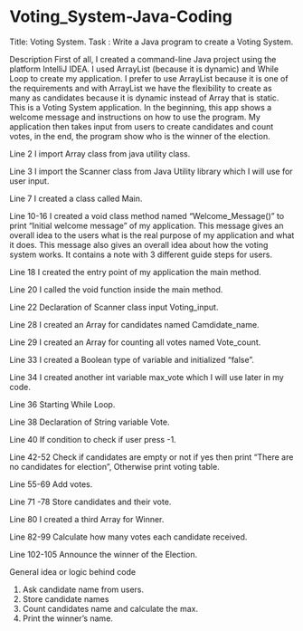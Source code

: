 # Voting_System-Java-Coding


Title: Voting System.
Task : Write a Java program to create a Voting System.


Description
First of all, I created a command-line Java project using the platform IntelliJ IDEA. I used ArrayList (because it is dynamic) and While Loop to create my application. I prefer to use ArrayList because it is one of the requirements and with ArrayList we have the flexibility to create as many as candidates because it is dynamic instead of Array that is static. This is a Voting System application. In the beginning, this app shows a welcome message and instructions on how to use the program. My application then takes input from users to create candidates and count votes, in the end, the program show who is the winner of the election.


Line 2
I import Array class from java utility class.

Line 3
I import the Scanner class from Java Utility library which I will use for user input.

Line 7
I created a class called Main.

Line 10-16
I created a void class method named “Welcome_Message()” to print “Initial welcome message” of my application. This message gives an overall idea to the users what is the real purpose of my application and what it does. This message also gives an overall idea about how the voting system works. It contains a note with 3 different guide steps for users.

Line 18
I created the entry point of my application the main method. 

Line 20
I called the void function inside the main method.

Line 22
Declaration of Scanner class input Voting_input.

Line 28
I created an Array for candidates named Camdidate_name.

Line 29
I created an Array for counting all votes named Vote_count.

Line 33
I created a Boolean type of variable and initialized “false”.

Line 34
I created another int variable max_vote which I will use later in my code.

Line 36
Starting While Loop.

Line 38
Declaration of String variable Vote.

Line 40
If condition to check if user press -1.

Line 42-52
Check if candidates are empty or not if yes then print “There are no candidates for election”,
Otherwise print voting table.

Line 55-69
Add votes.

Line 71 -78
Store candidates and their vote.

Line 80
I created a third Array for Winner.

Line 82-99
Calculate how many votes each candidate received.

Line 102-105
Announce the winner of the Election.


General idea or logic behind code
1.	Ask candidate name from users.
2.	Store candidate names
3.	Count candidates name and calculate the max.
4.	Print the winner’s name.

